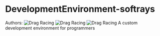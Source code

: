 # DevelopmentEnvironment-softrays
Authors:
![Drag Racing](https://avatars.githubusercontent.com/u/130065478?s=96&v=4)
![Drag Racing](https://avatars.githubusercontent.com/u/114597199?s=120&v=4)
![Drag Racing](https://avatars.githubusercontent.com/u/130170866?v=4)
A custom development environment for programmers
